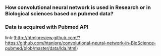 
### How convolutional neural network is used in Research or in Biological sciences based on pubmed data?
### Data is acquired with Pubmed API



link:(http://htmlpreview.github.com/?https://github.com/htanjore/convolutional-neural-network-in-BioScience-pubmed/blob/master/data/lda.html)



